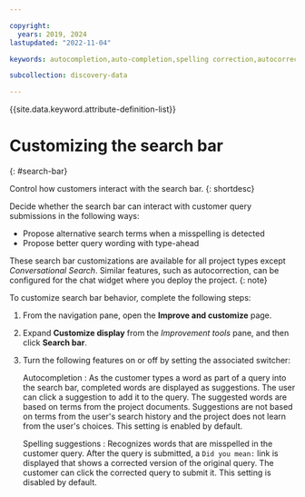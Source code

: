 ```yaml
---

copyright:
  years: 2019, 2024
lastupdated: "2022-11-04"

keywords: autocompletion,auto-completion,spelling correction,autocorrection,auto-correction,type ahead,type-ahead

subcollection: discovery-data

---
```


{{site.data.keyword.attribute-definition-list}}

# Customizing the search bar
{: #search-bar}

Control how customers interact with the search bar.
{: shortdesc}

Decide whether the search bar can interact with customer query submissions in the following ways:

- Propose alternative search terms when a misspelling is detected
- Propose better query wording with type-ahead

These search bar customizations are available for all project types except *Conversational Search*. Similar features, such as autocorrection, can be configured for the chat widget where you deploy the project.
{: note}

To customize search bar behavior, complete the following steps:

1.  From the navigation pane, open the **Improve and customize** page.
1.  Expand **Customize display** from the *Improvement tools* pane, and then click **Search bar**.
1.  Turn the following features on or off by setting the associated switcher:

    Autocompletion
    :   As the customer types a word as part of a query into the search bar, completed words are displayed as suggestions. The user can click a suggestion to add it to the query. The suggested words are based on terms from the project documents. Suggestions are not based on terms from the user's search history and the project does not learn from the user's choices. This setting is enabled by default.

    Spelling suggestions
    :   Recognizes words that are misspelled in the customer query. After the query is submitted, a `Did you mean:` link is displayed that shows a corrected version of the original query. The customer can click the corrected query to submit it. This setting is disabled by default.
